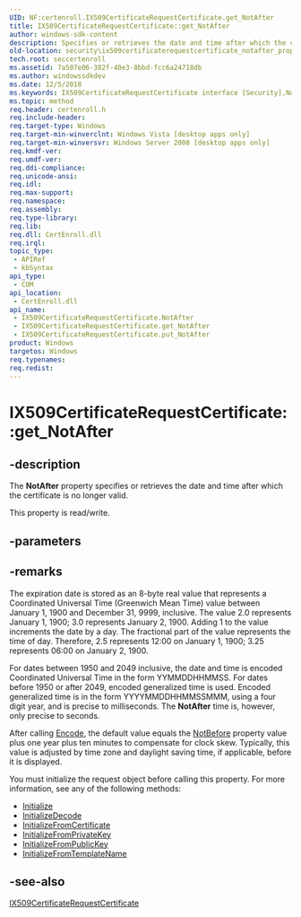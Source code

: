 ```yaml
---
UID: NF:certenroll.IX509CertificateRequestCertificate.get_NotAfter
title: IX509CertificateRequestCertificate::get_NotAfter
author: windows-sdk-content
description: Specifies or retrieves the date and time after which the certificate is no longer valid.
old-location: security\ix509certificaterequestcertificate_notafter_property.htm
tech.root: seccertenroll
ms.assetid: 7a507e06-382f-40e3-8bbd-fcc6a24718db
ms.author: windowssdkdev
ms.date: 12/5/2018
ms.keywords: IX509CertificateRequestCertificate interface [Security],NotAfter property, IX509CertificateRequestCertificate.NotAfter, IX509CertificateRequestCertificate.get_NotAfter, IX509CertificateRequestCertificate::NotAfter, IX509CertificateRequestCertificate::get_NotAfter, IX509CertificateRequestCertificate::put_NotAfter, NotAfter property [Security], NotAfter property [Security],IX509CertificateRequestCertificate interface, certenroll/IX509CertificateRequestCertificate::NotAfter, certenroll/IX509CertificateRequestCertificate::get_NotAfter, certenroll/IX509CertificateRequestCertificate::put_NotAfter, get_NotAfter, security.ix509certificaterequestcertificate_notafter_property
ms.topic: method
req.header: certenroll.h
req.include-header: 
req.target-type: Windows
req.target-min-winverclnt: Windows Vista [desktop apps only]
req.target-min-winversvr: Windows Server 2008 [desktop apps only]
req.kmdf-ver: 
req.umdf-ver: 
req.ddi-compliance: 
req.unicode-ansi: 
req.idl: 
req.max-support: 
req.namespace: 
req.assembly: 
req.type-library: 
req.lib: 
req.dll: CertEnroll.dll
req.irql: 
topic_type:
 - APIRef
 - kbSyntax
api_type:
 - COM
api_location:
 - CertEnroll.dll
api_name:
 - IX509CertificateRequestCertificate.NotAfter
 - IX509CertificateRequestCertificate.get_NotAfter
 - IX509CertificateRequestCertificate.put_NotAfter
product: Windows
targetos: Windows
req.typenames: 
req.redist: 
---
```


# IX509CertificateRequestCertificate::get_NotAfter


## -description


The <b>NotAfter</b> property specifies or retrieves the date and time after which the certificate is no longer valid.

This property is read/write.


## -parameters


## -remarks



The expiration date is stored as an 8-byte real value that represents a Coordinated Universal Time (Greenwich Mean Time) value between January 1, 1900 and December 31, 9999, inclusive. The value 2.0 represents January 1, 1900; 3.0 represents January 2, 1900. Adding 1 to the value increments the date by a day. The fractional part of the value represents the time of day. Therefore, 2.5 represents 12:00 on January 1, 1900; 3.25 represents 06:00 on January 2, 1900.

For dates between 1950 and 2049 inclusive, the date and time is encoded Coordinated Universal Time in the form YYMMDDHHMMSS. For dates before 1950 or after 2049, encoded generalized time is used. Encoded generalized time is in the form YYYYMMDDHHMMSSMMM, using a four digit year, and is precise to milliseconds. The <b>NotAfter</b> time is, however, only precise to seconds.

After calling <a href="https://msdn.microsoft.com/098788f4-539f-420b-a4e1-65625dd56ca1">Encode</a>, the default value equals the <a href="https://msdn.microsoft.com/2568df97-6864-452d-aa18-a5ee47956abd">NotBefore</a> property value plus one year plus ten minutes to compensate for clock skew. Typically, this value is adjusted by time zone and daylight saving time, if applicable, before it is displayed.

You must initialize the request object before calling this property. For more information, see any of the following methods:<ul>
<li>
<a href="https://msdn.microsoft.com/be0e2cda-5481-49ab-9a12-6dc52981fd24">Initialize</a>
</li>
<li>
<a href="https://msdn.microsoft.com/10ab62c3-9c6f-4e1b-8a86-131d08282d9c">InitializeDecode</a>
</li>
<li>
<a href="https://msdn.microsoft.com/3f390abc-5c1c-4f9c-a5f4-4d6fec065acf">InitializeFromCertificate</a>
</li>
<li>
<a href="https://msdn.microsoft.com/b26e69c4-bfe4-4395-aaf6-bc1d045f59cc">InitializeFromPrivateKey</a>
</li>
<li>
<a href="https://msdn.microsoft.com/7b7e00dc-649b-4bcb-a9b6-5745b33ea48b">InitializeFromPublicKey</a>
</li>
<li>
<a href="https://msdn.microsoft.com/4ea746c3-b967-41b4-94ae-7b16b93ca4e4">InitializeFromTemplateName</a>
</li>
</ul>





## -see-also




<a href="https://msdn.microsoft.com/7197a225-b2dc-47bb-8843-d3fb4bf95811">IX509CertificateRequestCertificate</a>
 

 

